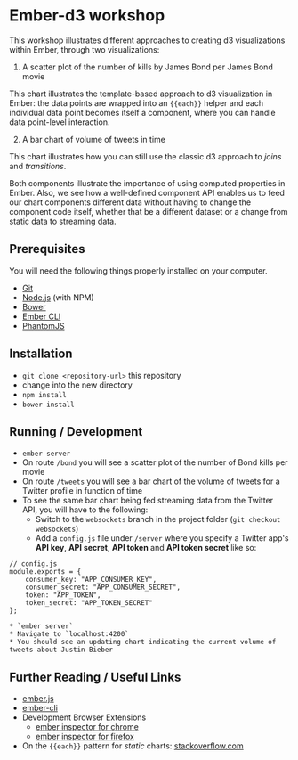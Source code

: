 # Ember-d3 workshop

This workshop illustrates different approaches to creating d3 visualizations within Ember, through two visualizations:

1. A scatter plot of the number of kills by James Bond per James Bond movie
	
This chart illustrates the template-based approach to d3 visualization in Ember: the data points are wrapped into an `{{each}}` helper and each individual data point becomes itself a component, where you can handle data point-level interaction.

2. A bar chart of volume of tweets in time

This chart illustrates how you can still use the classic d3 approach to *joins* and *transitions*.

Both components illustrate the importance of using computed properties in Ember. Also, we see how a well-defined component API enables us to feed our chart components different data without having to change the component code itself, whether that be a different dataset or a change from static data to streaming data.

## Prerequisites

You will need the following things properly installed on your computer.

* [Git](http://git-scm.com/)
* [Node.js](http://nodejs.org/) (with NPM)
* [Bower](http://bower.io/)
* [Ember CLI](http://www.ember-cli.com/)
* [PhantomJS](http://phantomjs.org/)

## Installation

* `git clone <repository-url>` this repository
* change into the new directory
* `npm install`
* `bower install`

## Running / Development

* `ember server`
* On route `/bond` you will see a scatter plot of the number of Bond kills per movie
* On route `/tweets` you will see a bar chart of the volume of tweets for a Twitter profile in function of time
* To see the same bar chart being fed streaming data from the Twitter API, you will have to the following:
	* Switch to the `websockets` branch in the project folder (`git checkout websockets`)
	* Add a `config.js` file under `/server` where you specify a Twitter app's **API key**, **API secret**, **API token** and **API token secret** like so:

```
// config.js
module.exports = {
	consumer_key: "APP_CONSUMER_KEY",
	consumer_secret: "APP_CONSUMER_SECRET",
	token: "APP_TOKEN",
	token_secret: "APP_TOKEN_SECRET"
};
```
	* `ember server`
	* Navigate to `localhost:4200`
	* You should see an updating chart indicating the current volume of tweets about Justin Bieber

## Further Reading / Useful Links

* [ember.js](http://emberjs.com/)
* [ember-cli](http://www.ember-cli.com/)
* Development Browser Extensions
  * [ember inspector for chrome](https://chrome.google.com/webstore/detail/ember-inspector/bmdblncegkenkacieihfhpjfppoconhi)
  * [ember inspector for firefox](https://addons.mozilla.org/en-US/firefox/addon/ember-inspector/)
* On the `{{each}}` pattern for *static* charts: [stackoverflow.com](http://stackoverflow.com/questions/27493533/d3-transitions-in-ember-when-ember-takes-care-of-data-joins)